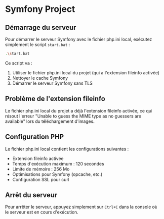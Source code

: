 # Symfony Project

## Démarrage du serveur

Pour démarrer le serveur Symfony avec le fichier php.ini local, exécutez simplement le script `start.bat` :

```bash
.\start.bat
```

Ce script va :
1. Utiliser le fichier php.ini local du projet (qui a l'extension fileinfo activée)
2. Nettoyer le cache Symfony
3. Démarrer le serveur Symfony sans TLS

## Problème de l'extension fileinfo

Le fichier php.ini local du projet a déjà l'extension fileinfo activée, ce qui résout l'erreur "Unable to guess the MIME type as no guessers are available" lors du téléchargement d'images.

## Configuration PHP

Le fichier php.ini local contient les configurations suivantes :
- Extension fileinfo activée
- Temps d'exécution maximum : 120 secondes
- Limite de mémoire : 256 Mo
- Optimisations pour Symfony (opcache, etc.)
- Configuration SSL pour curl

## Arrêt du serveur

Pour arrêter le serveur, appuyez simplement sur `Ctrl+C` dans la console où le serveur est en cours d'exécution. 
